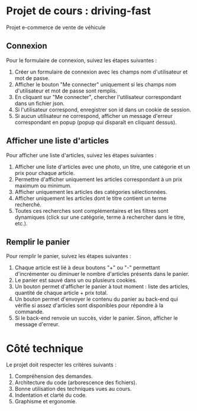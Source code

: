 # Projet de cours : driving-fast

Projet e-commerce de vente de véhicule

## Connexion

Pour le formulaire de connexion, suivez les étapes suivantes :

1. Créer un formulaire de connexion avec les champs nom d'utilisateur et mot de passe.
2. Afficher le bouton "Me connecter" uniquement si les champs nom d'utilisateur et mot de passe sont remplis.
3. En cliquant sur "Me connecter", chercher l'utilisateur correspondant dans un fichier json.
4. Si l'utilisateur correspond, enregistrer son id dans un cookie de session.
5. Si aucun utilisateur ne correspond, afficher un message d'erreur correspondant en popup (popup qui disparaît en cliquant dessus).

## Afficher une liste d'articles

Pour afficher une liste d'articles, suivez les étapes suivantes :

1. Afficher une liste d'articles avec une photo, un titre, une catégorie et un prix pour chaque article.
2. Permettre d'afficher uniquement les articles correspondant à un prix maximum ou minimum.
3. Afficher uniquement les articles des catégories sélectionnées.
4. Afficher uniquement les articles dont le titre contient un terme recherché.
5. Toutes ces recherches sont complémentaires et les filtres sont dynamiques (click sur une catégorie, terme à rechercher dans le titre, etc.).

## Remplir le panier

Pour remplir le panier, suivez les étapes suivantes :

1. Chaque article est lié à deux boutons "+" ou "-" permettant d'incrémenter ou diminuer le nombre d'articles présents dans le panier.
2. Le panier est sauvé dans un ou plusieurs cookies.
3. Un bouton permet d'afficher le panier à tout moment : liste des articles, quantité de chaque article + prix total.
4. Un bouton permet d'envoyer le contenu du panier au back-end qui vérifie si assez d'articles sont disponibles pour répondre à la commande.
5. Si le back-end renvoie un succès, vider le panier. Sinon, afficher le message d'erreur.

# Côté technique

Le projet doit respecter les critères suivants :

1. Compréhension des demandes.
2. Architecture du code (arborescence des fichiers).
3. Bonne utilisation des techniques vues au cours.
4. Indentation et clarté du code.
5. Graphisme et ergonomie.

